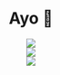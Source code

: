 <div align="center">
  <h1>Ayo 👋</h1>
  <a href="https://git.io/streak-stats">
     <img src="https://streak-stats.demolab.com?user=LordDeatHunter&theme=radical" />
  </a>
  <br>
  <a href="https://github.com/anuraghazra/github-readme-stats">
    <img src="https://github-readme-stats.vercel.app/api?username=lorddeathunter&show_icons=true&theme=radical" />
  </a>
  <br>
  <a href="https://github.com/anuraghazra/github-readme-stats">
    <img src="https://github-readme-stats.vercel.app/api/top-langs/?username=lorddeathunter&layout=compact&theme=radical" />
  </a>
</div>
